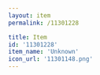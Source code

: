 ```yaml
---
layout: item
permalink: /11301228

title: Item
id: '11301228'
item_name: 'Unknown'
icon_url: '11301148.png'
---
```


